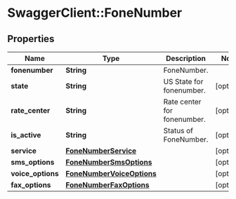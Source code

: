 # SwaggerClient::FoneNumber

## Properties
Name | Type | Description | Notes
------------ | ------------- | ------------- | -------------
**fonenumber** | **String** | FoneNumber. | 
**state** | **String** | US State for fonenumber. | [optional] 
**rate_center** | **String** | Rate center for fonenumber. | [optional] 
**is_active** | **String** | Status of FoneNumber. | [optional] 
**service** | [**FoneNumberService**](FoneNumberService.md) |  | [optional] 
**sms_options** | [**FoneNumberSmsOptions**](FoneNumberSmsOptions.md) |  | [optional] 
**voice_options** | [**FoneNumberVoiceOptions**](FoneNumberVoiceOptions.md) |  | [optional] 
**fax_options** | [**FoneNumberFaxOptions**](FoneNumberFaxOptions.md) |  | [optional] 


